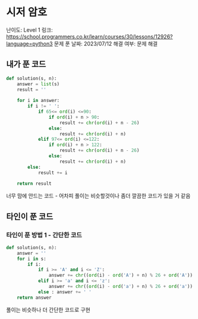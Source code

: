 # 시저 암호

난이도: Level 1
링크: https://school.programmers.co.kr/learn/courses/30/lessons/12926?language=python3
문제 푼 날짜: 2023/07/12
해결 여부: 문제 해결

## 내가 푼 코드

```python
def solution(s, n):
    answer = list(s)
    result = ''
    
    for i in answer:
        if i != ' ':
            if 65<= ord(i) <=90:
                if ord(i) + n > 90:
                    result += chr(ord(i) + n - 26)
                else:
                    result += chr(ord(i) + n)
            elif 97<= ord(i) <=122:
                if ord(i) + n > 122:
                    result += chr(ord(i) + n - 26)
                else:
                    result += chr(ord(i) + n)
        else:
            result += i
                    
    return result
```

너무 맘에 안드는 코드 - 어차피 풀이는 비슷할것이나 좀더 깔끔한 코드가 있을 거 같음

## 타인이 푼 코드

### 타인이 푼 방법 1 - 간단한 코드

```python
def solution(s, n):
    answer = ''
    for i in s:
        if i:
            if i >= 'A' and i <= 'Z':
                answer += chr((ord(i) - ord('A') + n) % 26 + ord('A'))
            elif i >= 'a' and i <= 'z':
                answer += chr((ord(i) - ord('a') + n) % 26 + ord('a'))
            else : answer += ' '
    return answer
```

풀이는 비슷하나 더 간단한 코드로 구현
